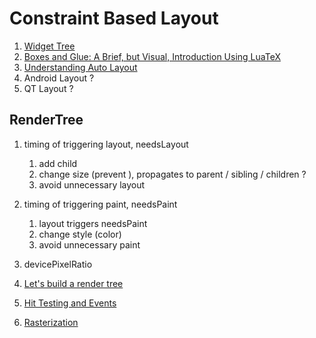 # Constraint Based Layout

1. [Widget Tree](https://book.huihoo.com/debian-gnu-linux-desktop-survival-guide/Widget_Tree.html)
2. [Boxes and Glue: A Brief, but Visual, Introduction Using LuaTeX](https://www.overleaf.com/learn/latex/Articles/Boxes_and_Glue%3A_A_Brief%2C_but_Visual%2C_Introduction_Using_LuaTeX)
3. [Understanding Auto Layout](https://developer.apple.com/library/archive/documentation/UserExperience/Conceptual/AutolayoutPG/index.html)
4. Android Layout ?
5. QT Layout ?

## RenderTree

1. timing of triggering layout, needsLayout
   1. add child
   1. change size (prevent ), propagates to parent / sibling / children ?
   1. avoid unnecessary layout
1. timing of triggering paint, needsPaint
   1. layout triggers needsPaint
   1. change style (color)
   1. avoid unnecessary paint
1. devicePixelRatio

1. [Let's build a render tree](https://www.youtube.com/watch?v=VsYbFnucHsU)
1. [Hit Testing and Events](https://www.youtube.com/watch?v=EXSImr8agnA)
1. [Rasterization](https://www.youtube.com/watch?v=vulHeWlEiQc)
